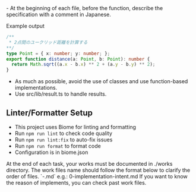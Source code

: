 <coding-rules>
- At the beginning of each file, before the function, describe the specification with a comment in Japanese.

Example output
```ts
/**
 * 2点間のユークリッド距離を計算する
**/
type Point = { x: number; y: number; };
export function distance(a: Point, b: Point): number {
  return Math.sqrt((a.x - b.x) ** 2 + (a.y - b.y) ** 2);
}
```

- As much as possible, avoid the use of classes and use function-based implementations.
- Use src/lib/result.ts to handle results.

## Linter/Formatter Setup
- This project uses Biome for linting and formatting
- Run `npm run lint` to check code quality
- Run `npm run lint:fix` to auto-fix issues  
- Run `npm run format` to format code
- Configuration is in biome.json
</coding-rules>

<workfiles>
At the end of each task, your works must be documented in ./works directory.
The work files name should follow the format below to clarify the order of files.
`<index>-<description>.md`
e.g.: 0-implementation-intent.md
If you want to know the reason of implements, you can check past work files.
<workfiles>